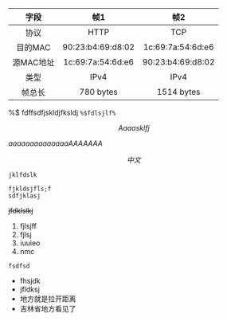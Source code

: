 
|字段|帧1|帧2|
|:-:|:-:|:-:|
|协议|HTTP|TCP|
|目的MAC|90:23:b4:69:d8:02 |1c:69:7a:54:6d:e6|
|源MAC地址|1c:69:7a:54:6d:e6 |90:23:b4:69:d8:02|
|类型|IPv4|IPv4|
|帧总长 |780 bytes|1514 bytes|

%$ fdffsdfjskldjfksldj
`%$fdlsjlf%`

$$
Aaaasklfj
$$

$aaaaaaaaaaaaaaAAAAAAA$


$$
中文
$$



`jklfdslk`

```jklfjdskljf
fjkldsjfls;f
sdfjklasj
```


~~jfdklslkj~~

1. fjlsjff
2. fjlsj
3. iuuieo
4. nmc

`fsdfsd`


- fhsjdk
- jfldksj
- 地方就是拉开距离
- 吉林省地方看见了


